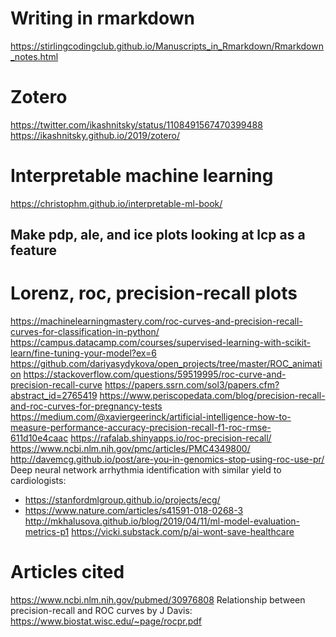 # Writing in rmarkdown
https://stirlingcodingclub.github.io/Manuscripts_in_Rmarkdown/Rmarkdown_notes.html

# Zotero
https://twitter.com/ikashnitsky/status/1108491567470399488
https://ikashnitsky.github.io/2019/zotero/

# Interpretable machine learning
https://christophm.github.io/interpretable-ml-book/
## Make pdp, ale, and ice plots looking at lcp as a feature

# Lorenz, roc, precision-recall plots
https://machinelearningmastery.com/roc-curves-and-precision-recall-curves-for-classification-in-python/
https://campus.datacamp.com/courses/supervised-learning-with-scikit-learn/fine-tuning-your-model?ex=6
https://github.com/dariyasydykova/open_projects/tree/master/ROC_animation
https://stackoverflow.com/questions/59519995/roc-curve-and-precision-recall-curve
https://papers.ssrn.com/sol3/papers.cfm?abstract_id=2765419
https://www.periscopedata.com/blog/precision-recall-and-roc-curves-for-pregnancy-tests
https://medium.com/@xaviergeerinck/artificial-intelligence-how-to-measure-performance-accuracy-precision-recall-f1-roc-rmse-611d10e4caac
https://rafalab.shinyapps.io/roc-precision-recall/
https://www.ncbi.nlm.nih.gov/pmc/articles/PMC4349800/
http://davemcg.github.io/post/are-you-in-genomics-stop-using-roc-use-pr/
Deep neural network arrhythmia identification with similar yield to cardiologists:
  - https://stanfordmlgroup.github.io/projects/ecg/
  - https://www.nature.com/articles/s41591-018-0268-3
http://mkhalusova.github.io/blog/2019/04/11/ml-model-evaluation-metrics-p1
https://vicki.substack.com/p/ai-wont-save-healthcare



# Articles cited
https://www.ncbi.nlm.nih.gov/pubmed/30976808
Relationship between precision-recall and ROC curves by J Davis: https://www.biostat.wisc.edu/~page/rocpr.pdf


